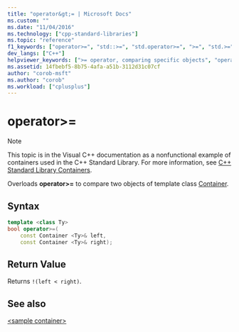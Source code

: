 ```yaml
---
title: "operator&gt;= | Microsoft Docs"
ms.custom: ""
ms.date: "11/04/2016"
ms.technology: ["cpp-standard-libraries"]
ms.topic: "reference"
f1_keywords: ["operator>=", "std::>=", "std.operator>=", ">=", "std.>=", "std::operator>="]
dev_langs: ["C++"]
helpviewer_keywords: [">= operator, comparing specific objects", "operator >=", "operator>="]
ms.assetid: 14fbebf5-8b75-4afa-a51b-3112d31c07cf
author: "corob-msft"
ms.author: "corob"
ms.workload: ["cplusplus"]
---
```

# operator&gt;=

> [!NOTE]
> This topic is in the Visual C++ documentation as a nonfunctional example of containers used in the C++ Standard Library. For more information, see [C++ Standard Library Containers](../standard-library/stl-containers.md).

Overloads **operator>=** to compare two objects of template class [Container](../standard-library/sample-container-class.md).

## Syntax

```cpp
template <class Ty>
bool operator>=(
    const Container <Ty>& left,
    const Container <Ty>& right);
```

## Return Value

Returns `!(left < right)`.

## See also

[\<sample container>](../standard-library/sample-container.md)<br/>
